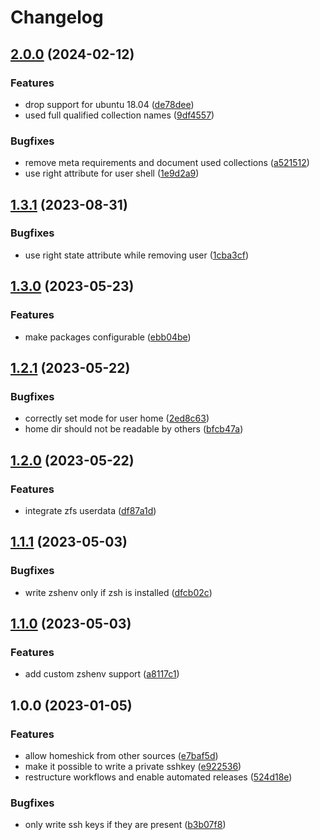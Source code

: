 # Changelog

## [2.0.0](https://github.com/rolehippie/users/compare/v1.3.1...v2.0.0) (2024-02-12)


### Features

* drop support for ubuntu 18.04 ([de78dee](https://github.com/rolehippie/users/commit/de78deea34f015dfa3d3d3e5037d2c4e1375c9f1))
* used full qualified collection names ([9df4557](https://github.com/rolehippie/users/commit/9df4557070a8b2b265da47c119e531c3fff7a0f5))


### Bugfixes

* remove meta requirements and document used collections ([a521512](https://github.com/rolehippie/users/commit/a5215128b6dd7e66e594bc76ad2fe36f3fe9575e))
* use right attribute for user shell ([1e9d2a9](https://github.com/rolehippie/users/commit/1e9d2a9f647e7a1803f234414330d046ff5b62e4))

## [1.3.1](https://github.com/rolehippie/users/compare/v1.3.0...v1.3.1) (2023-08-31)


### Bugfixes

* use right state attribute while removing user ([1cba3cf](https://github.com/rolehippie/users/commit/1cba3cf2a6dae007862a3de0b0d76cdd916ef435))

## [1.3.0](https://github.com/rolehippie/users/compare/v1.2.1...v1.3.0) (2023-05-23)


### Features

* make packages configurable ([ebb04be](https://github.com/rolehippie/users/commit/ebb04bea9bf66f0960e175ced9c135dc57fd36d9))

## [1.2.1](https://github.com/rolehippie/users/compare/v1.2.0...v1.2.1) (2023-05-22)


### Bugfixes

* correctly set mode for user home ([2ed8c63](https://github.com/rolehippie/users/commit/2ed8c630088b9e17fd40f402eea8d51dec9216ac))
* home dir should not be readable by others ([bfcb47a](https://github.com/rolehippie/users/commit/bfcb47a699cf452e54fd68e7d69ef451c79f6fc6))

## [1.2.0](https://github.com/rolehippie/users/compare/v1.1.1...v1.2.0) (2023-05-22)


### Features

* integrate zfs userdata ([df87a1d](https://github.com/rolehippie/users/commit/df87a1d0fd2ae80209a264c5a25eaa2822c49a06))

## [1.1.1](https://github.com/rolehippie/users/compare/v1.1.0...v1.1.1) (2023-05-03)


### Bugfixes

* write zshenv only if zsh is installed ([dfcb02c](https://github.com/rolehippie/users/commit/dfcb02c3c0bf7701c68f0fe5e19419c6fad5c917))

## [1.1.0](https://github.com/rolehippie/users/compare/v1.0.0...v1.1.0) (2023-05-03)


### Features

* add custom zshenv support ([a8117c1](https://github.com/rolehippie/users/commit/a8117c122f981e1dab6b01cb5f5c25d727cabd1f))

## 1.0.0 (2023-01-05)


### Features

* allow homeshick from other sources ([e7baf5d](https://github.com/rolehippie/users/commit/e7baf5ddea219ce7992669cd83f675e50a635f18))
* make it possible to write a private sshkey ([e922536](https://github.com/rolehippie/users/commit/e92253655bd9c5dd80cea448c589f9947c1f7fb8))
* restructure workflows and enable automated releases ([524d18e](https://github.com/rolehippie/users/commit/524d18ea9769e34dd5bd58fbf137498a6cd3f9af))


### Bugfixes

* only write ssh keys if they are present ([b3b07f8](https://github.com/rolehippie/users/commit/b3b07f802f6601800dcc50da255bef306f4e720c))
